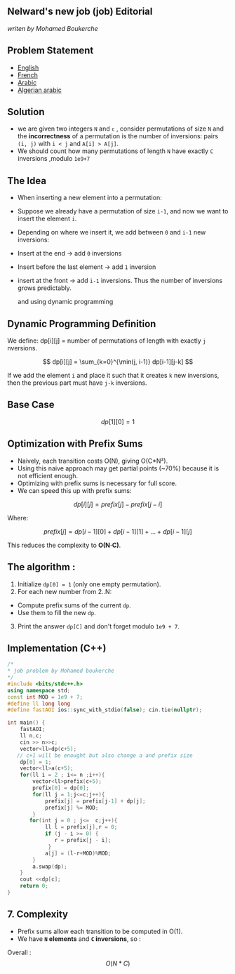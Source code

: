## Nelward's new job (job) Editorial
<em>writen by Mohamed Boukerche</em>

## Problem Statement
- [English](statements/job.en.pdf)
- [French](statements/job.fr.pdf)
- [Arabic](statements/job.ar.pdf)
- [Algerian arabic](statements/job.ar_DZ.pdf)

## Solution
- we are given two integers `N`  and `c` ,  consider permutations of size `N` and  the **incorrectness** of a permutation is the number of inversions: pairs `(i, j)` with `i < j` and `A[i] > A[j]`.
- We should count how many permutations of length `N` have exactly `C` inversions ,modulo  `1e9+7`
## The Idea 
- When inserting a new element into a permutation:  
- Suppose we already have a permutation of size `i-1`, and now we want to insert the element `i`.  
-  Depending on where we insert it, we add between `0` and `i-1` new inversions:
  - Insert at the end → add `0` inversions 
  - Insert before the last element → add `1` inversion 
  - insert at the front → add `i-1` inversions. 
    Thus the number of inversions grows predictably.
    
    and using dynamic programming
##  Dynamic Programming Definition
We define:
dp[i][j] = number of permutations of length with exactly `j` nversions.

$$
dp[i][j] = \sum_{k=0}^{\min(j, i-1)} dp[i-1][j-k]
$$

 If we add the element `i` and place it such that it creates `k` new inversions, then the previous part must have `j-k` inversions.
 
## Base Case

$$dp[1][0] = 1$$


## Optimization with Prefix Sums
- Naively, each transition costs O(N), giving O(C*N²).
- Using this naive approach may get partial points (~70%) because it is not efficient enough.
-  Optimizing with prefix sums is necessary for full score.
- We can speed this up with prefix sums:


$$dp[i][j] = prefix[j] - prefix[j-i]$$

Where:

$$prefix[j] = dp[i-1][0] + dp[i-1][1] + ... + dp[i-1][j]$$

This reduces the complexity to **O(N·C)**.

## The algorithm :
1. Initialize `dp[0] = 1` (only one empty permutation).
2.  For each new number from 2..N:
   - Compute prefix sums of the current `dp`.
   - Use them to fill the new `dp`.
3. Print the answer `dp[C]` and don't forget modulo `1e9 + 7`.

## Implementation (C++)
```cpp
/*
* job problem by Mohamed boukerche 
*/
#include <bits/stdc++.h>
using namespace std;
const int MOD = 1e9 + 7;
#define ll long long
#define fastAOI ios::sync_with_stdio(false); cin.tie(nullptr);

int main() {
    fastAOI;
    ll n,c;
    cin >> n>>c;
    vector<ll>dp(c+5);
   // c+1 will be enought but also change a and prefix size 
    dp[0] = 1;
    vector<ll>a(c+5);
    for(ll i = 2 ; i<= n ;i++){
        vector<ll>prefix(c+5);
        prefix[0] = dp[0];
        for(ll j = 1;j<=c;j++){
            prefix[j] = prefix[j-1] + dp[j];
            prefix[j] %= MOD;
        }
       for(int j = 0 ; j<=  c;j++){
            ll l = prefix[j],r = 0;
            if (j - i >= 0) {
               r = prefix[j - i];
             }
            a[j] = (l-r+MOD)%MOD;
        }
        a.swap(dp); 
    }
    cout <<dp[c];
    return 0;
}
```
## 7. Complexity
- Prefix sums allow each transition to be computed in O(1).
- We have **`N` elements** and **`C` inversions**, so :

 Overall : 
    $$O(N*C)$$









